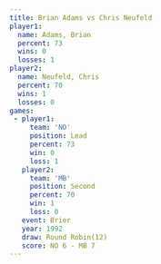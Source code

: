 ```yaml
---
title: Brian Adams vs Chris Neufeld
player1:              
  name: Adams, Brian  
  percent: 73         
  wins: 0             
  losses: 1           
player2:              
  name: Neufeld, Chris
  percent: 70         
  wins: 1             
  losses: 0           
games:
 - player1:        
     team: 'NO'    
     position: Lead
     percent: 73   
     win: 0        
     loss: 1       
   player2:          
     team: 'MB'      
     position: Second
     percent: 70     
     win: 1          
     loss: 0         
   event: Brier         
   year: 1992           
   draw: Round Robin(12)
   score: NO 6 - MB 7   
---
```

